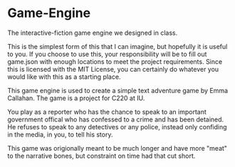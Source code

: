 # Game-Engine
The interactive-fiction game engine we designed in class.

This is the simplest form of this that I can imagine, but hopefully it is useful to you. If you choose to use this, your responsibility will be to fill out game.json with enough locations to meet the project requirements. Since this is licensed with the MIT License, you can certainly do whatever you would like with this as a starting place.

This game engine is used to create a simple text adventure game by Emma Callahan. The game is a project for C220 at IU.

You play as a reporter who has the chance to speak to an important government offical who has confessed to a crime and has been detained. He refuses to speak to any detectives or any police, instead only confiding in the media, in you, to tell his story.

This game was origionally meant to be much longer and have more "meat" to the narrative bones, but constraint on time had that cut short.